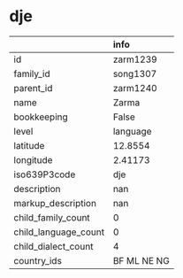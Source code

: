 # dje
|                      | info        |
|:---------------------|:------------|
| id                   | zarm1239    |
| family_id            | song1307    |
| parent_id            | zarm1240    |
| name                 | Zarma       |
| bookkeeping          | False       |
| level                | language    |
| latitude             | 12.8554     |
| longitude            | 2.41173     |
| iso639P3code         | dje         |
| description          | nan         |
| markup_description   | nan         |
| child_family_count   | 0           |
| child_language_count | 0           |
| child_dialect_count  | 4           |
| country_ids          | BF ML NE NG |